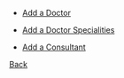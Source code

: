 * [Add a Doctor](https://github.com/hmislk/hmis/wiki/Add-a-Doctor)

* [Add a Doctor Specialities](https://github.com/hmislk/hmis/wiki/Add-Doctor-Specialities)

* [Add a Consultant](https://github.com/hmislk/hmis/wiki/Add-a-Consultant)

[Back](https://github.com/hmislk/hmis/wiki/System-Administration)


